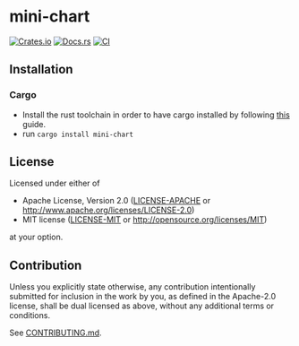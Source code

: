 # mini-chart

[![Crates.io](https://img.shields.io/crates/v/mini-chart.svg)](https://crates.io/crates/mini-chart)
[![Docs.rs](https://docs.rs/mini-chart/badge.svg)](https://docs.rs/mini-chart)
[![CI](https://github.com/guapodero/mini-chart/workflows/CI/badge.svg)](https://github.com/guapodero/mini-chart/actions)

## Installation

### Cargo

* Install the rust toolchain in order to have cargo installed by following
  [this](https://www.rust-lang.org/tools/install) guide.
* run `cargo install mini-chart`

## License

Licensed under either of

 * Apache License, Version 2.0
   ([LICENSE-APACHE](LICENSE-APACHE) or http://www.apache.org/licenses/LICENSE-2.0)
 * MIT license
   ([LICENSE-MIT](LICENSE-MIT) or http://opensource.org/licenses/MIT)

at your option.

## Contribution

Unless you explicitly state otherwise, any contribution intentionally submitted
for inclusion in the work by you, as defined in the Apache-2.0 license, shall be
dual licensed as above, without any additional terms or conditions.

See [CONTRIBUTING.md](CONTRIBUTING.md).
